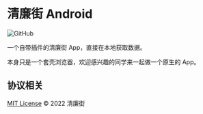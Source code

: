# 清廉街 Android

![GitHub](https://img.shields.io/github/license/QingLianJie/Android)

一个自带插件的清廉街 App，直接在本地获取数据。

本身只是一个套壳浏览器，欢迎感兴趣的同学来一起做一个原生的 App。

## 协议相关

[MIT License](./LICENSE) © 2022 清廉街
